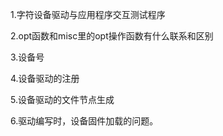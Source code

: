 1.字符设备驱动与应用程序交互测试程序

2.opt函数和misc里的opt操作函数有什么联系和区别

3.设备号

4.设备驱动的注册

5.设备驱动的文件节点生成

6.驱动编写时，设备固件加载的问题。

